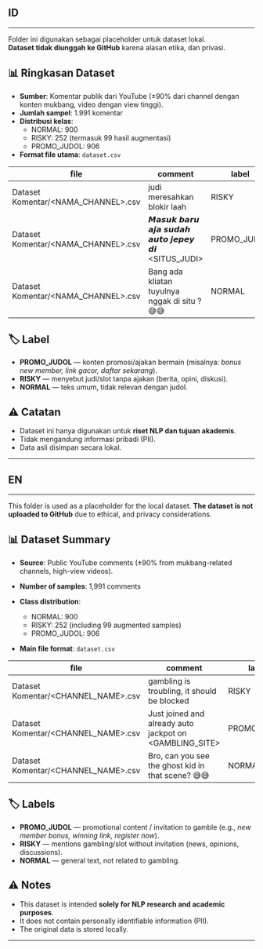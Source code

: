 ## ID
---
Folder ini digunakan sebagai placeholder untuk dataset lokal.  
**Dataset tidak diunggah ke GitHub** karena alasan etika, dan privasi.

## 📊 Ringkasan Dataset
- **Sumber**: Komentar publik dari YouTube (±90% dari channel dengan konten mukbang, video dengan view tinggi).  
- **Jumlah sampel**: 1.991 komentar  
- **Distribusi kelas**:
  - NORMAL: 900
  - RISKY: 252 (termasuk 99 hasil augmentasi)
  - PROMO_JUDOL: 906  
- **Format file utama**: `dataset.csv`

| file | comment | label | is_augmented | is_manual |
|------|----------|-------|--------------|-----------|
| Dataset Komentar/<NAMA_CHANNEL>.csv | judi meresahkan blokir laah | RISKY | 0 | 0 |
| Dataset Komentar/<NAMA_CHANNEL>.csv | 𝙈𝙖𝙨𝙪𝙠 𝙗𝙖𝙧𝙪 𝙖𝙟𝙖 𝙨𝙪𝙙𝙖𝙝 𝙖𝙪𝙩𝙤 𝙟𝙚𝙥𝙚𝙮 𝙙𝙞 <SITUS_JUDI> | PROMO_JUDOL | 0 | 0 |
| Dataset Komentar/<NAMA_CHANNEL>.csv | Bang ada kliatan tuyulnya nggak di situ ? 😅😅 | NORMAL | 0 | 1 |

## 🏷️ Label
- **PROMO_JUDOL** — konten promosi/ajakan bermain (misalnya: *bonus new member, link gacor, daftar sekarang*).  
- **RISKY** — menyebut judi/slot tanpa ajakan (berita, opini, diskusi).  
- **NORMAL** — teks umum, tidak relevan dengan judol.  

## ⚠️ Catatan
- Dataset ini hanya digunakan untuk **riset NLP dan tujuan akademis**.  
- Tidak mengandung informasi pribadi (PII).  
- Data asli disimpan secara lokal.  

---

## EN

---

This folder is used as a placeholder for the local dataset.
**The dataset is not uploaded to GitHub** due to ethical, and privacy considerations.

## 📊 Dataset Summary

* **Source**: Public YouTube comments (±90% from mukbang-related channels, high-view videos).
* **Number of samples**: 1,991 comments
* **Class distribution**:

  * NORMAL: 900
  * RISKY: 252 (including 99 augmented samples)
  * PROMO\_JUDOL: 906
* **Main file format**: `dataset.csv`

| file                                  | comment                                                   | label        | is\_augmented | is\_manual |
| ------------------------------------- | --------------------------------------------------------- | ------------ | ------------- | ---------- |
| Dataset Komentar/\<CHANNEL\_NAME>.csv | gambling is troubling, it should be blocked               | RISKY        | 0             | 0          |
| Dataset Komentar/\<CHANNEL\_NAME>.csv | Just joined and already auto jackpot on \<GAMBLING\_SITE> | PROMO\_JUDOL | 0             | 0          |
| Dataset Komentar/\<CHANNEL\_NAME>.csv | Bro, can you see the ghost kid in that scene? 😅😅        | NORMAL       | 0             | 1          |

## 🏷️ Labels

* **PROMO\_JUDOL** — promotional content / invitation to gamble (e.g., *new member bonus, winning link, register now*).
* **RISKY** — mentions gambling/slot without invitation (news, opinions, discussions).
* **NORMAL** — general text, not related to gambling.

## ⚠️ Notes

* This dataset is intended **solely for NLP research and academic purposes**.
* It does not contain personally identifiable information (PII).
* The original data is stored locally. 

---

